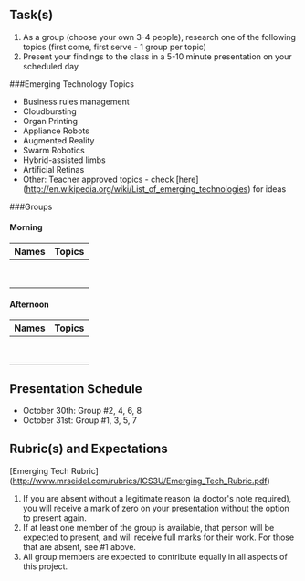 Task(s)
-------
1. As a group (choose your own 3-4 people), research one of the following topics (first come, first serve - 1 group per topic)
2. Present your findings to the class in a 5-10 minute presentation on your scheduled day

###Emerging Technology Topics
- Business rules management
- Cloudbursting
- Organ Printing
- Appliance Robots
- Augmented Reality
- Swarm Robotics
- Hybrid-assisted limbs
- Artificial Retinas
- Other: Teacher approved topics - check [here] (http://en.wikipedia.org/wiki/List_of_emerging_technologies) for ideas

###Groups
#### Morning
| Names | Topics |
|-------|--------|
| | |
| | |
| | |
| | |
| | |
| | |
| | |
| | |

#### Afternoon
| Names | Topics |
|-------|--------|
| | |
| | |
| | |
| | |
| | |
| | |
| | |
| | |

Presentation Schedule
------------------
- October 30th: Group #2, 4, 6, 8
- October 31st: Group #1, 3, 5, 7

Rubric(s) and Expectations
--------------------------
[Emerging Tech Rubric] (http://www.mrseidel.com/rubrics/ICS3U/Emerging_Tech_Rubric.pdf)

1. If you are absent without a legitimate reason (a doctor's note required), you will receive a mark of zero on your presentation without the option to present again.
2. If at least one member of the group is available, that person will be expected to present, and will receive full marks for their work. For those that are absent, see #1 above.
3. All group members are expected to contribute equally in all aspects of this project.
